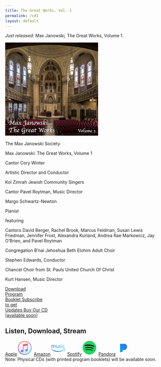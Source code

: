 ```yaml
---
title: The Great Works, Vol. 1
permalink: /cd1
layout: default
---
```


_Just released:_ Max Janowski, The Great Works, Volume 1.

<div class="cd-wrapper">
<img alt="CD Thumbnail" src="/images/CD1Art-300x300.jpg"/>
<div class="credits">
<p class="r1">The Max Janowski Society</p>
<p class="r2">Max Janowski: The Great Works, Volume 1</p>
<p class="r1 pad">Cantor Cory Winter</p>
<p class="r3">Artistic Director and Conductor</p>
<p class="r1 pad">Kol Zimrah Jewish Community Singers</p>
<p class="r3">Cantor Pavel Roytman, Music Director</p>
<p class="r1 pad">Margo Schwartz-Newton</p>
<p class="r3">Pianist</p>
<p class="r3 pad">featuring</p>
<p class="r4">Cantors David Berger, Rachel Brook, Marcus Feldman, Susan Lewis Friedman, Jennifer Frost, Alexandra Kurland, Andrea Rae Markowicz, Jay O’Brien, and Pavel Roytman</p>
<p class="r4 pad">Congregation B’nai Jehoshua Beth Elohim Adult Choir </p>
<p class="r3">Stephen Edwards, Conductor</p>
<p class="r4 pad">Chancel Choir from St. Pauls United Church Of Christ</p>
<p class="r3">Kurt Hansen, Music Director</p>
</div>
</div>


<div class="buttonlist" style="margin-bottom: 2em;">
  <a href="/download/cd-janowski-vol-1-program-booklet.pdf" target="_blank" class="buttonbox">
    <span>Download<br />Program<br />Booklet</span>
  </a>
  <a href="/subscribe" target="_blank" class="buttonbox" >
    <span>Subscribe<br />to get<br />Updates</span>
  </a>
  <a href="" title="Not yet available" class="buttonbox">
    <span>Buy Our CD<br/>[available soon]</span>
  </a>
</div>

## Listen, Download, Stream


<div class="store-buttons">
<a href="http://itunes.apple.com/album/id1633870004?ls=1&app=itunes" title="Listen on iTunes" target="_blank">Apple<img src="/images/logo-itunes-50x50.jpg"/></a>
<a href="https://www.amazon.com/dp/B0B66QDCZH" title="Listen on Amazon" target="_blank">Amazon<img src="/images/logo-amazon-50x50.jpg"/></a>
<a href="https://open.spotify.com/album/3TTkr1B6Gp4yPXwSxMNP4y" title="Listen on Spotify" target="_blank">Spotify<img src="/images/logo-spotify-50x50.jpg"/></a>
<a href="https://www.pandora.com/artist/the-max-janowski-society/max-janowski-the-great-works-volume-1/ALm75Xkfp9J66p6" title="Listen on Pandora" target="_blank">Pandora<img src="/images/logo-pandora-50x50.jpg"/></a>
</div>
Note: Physical CDs (with printed program booklets) will be available soon.
